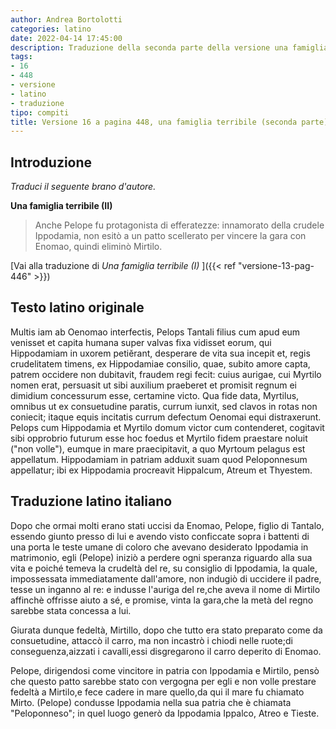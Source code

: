 ```yaml
---
author: Andrea Bortolotti
categories: latino
date: 2022-04-14 17:45:00
description: Traduzione della seconda parte della versione una famiglia terribile, esercizio 16 pagina 448, Multis iam ab Oenomao.
tags:
- 16
- 448
- versione
- latino
- traduzione
tipo: compiti
title: Versione 16 a pagina 448, una famiglia terribile (seconda parte)
---
```


## Introduzione

*Traduci il seguente brano d'autore.*

**Una famiglia terribile (II)**

>  Anche Pelope fu protagonista di efferatezze: innamorato della crudele Ippodamia, non esitò a un patto scellerato per vincere la gara con Enomao, quindi eliminò Mirtilo.

<!--more-->

[Vai alla traduzione di *Una famiglia terribile (I)* ]({{< ref "versione-13-pag-446" >}})

## Testo latino originale

Multis iam ab Oenomao interfectis, Pelops Tantali filius cum apud eum venisset et capita humana super valvas fixa vidisset eorum, qui Hippodamiam in uxorem petiĕrant, desperare de vita sua incepit et, regis crudelitatem timens, ex Hippodamiae consilio, quae, subito amore capta, patrem occidere non dubitavit, fraudem regi fecit: cuius aurigae, cui Myrtilo nomen erat, persuasit ut sibi auxilium praeberet et promisit regnum ei dimidium concessurum esse, certamine victo. Qua fide data, Myrtilus, omnibus ut ex consuetudine paratis, currum iunxit, sed clavos in rotas non coniecit; itaque equis incitatis currum defectum Oenomai equi distraxerunt. Pelops cum Hippodamia et Myrtilo domum victor cum contenderet, cogitavit sibi opprobrio futurum esse hoc foedus et Myrtilo fidem praestare noluit ("non volle"), eumque in mare praecipitavit, a quo Myrtoum pelagus est appellatum. Hippodamiam in patriam adduxit suam quod Peloponnesum appellatur; ibi ex Hippodamia procreavit Hippalcum, Atreum et Thyestem.

## Traduzione latino italiano

Dopo che ormai molti erano stati uccisi da Enomao, Pelope, figlio di Tantalo, essendo giunto presso di lui e avendo visto conficcate sopra i battenti di una porta le teste umane di coloro che avevano desiderato Ippodamia in matrimonio, egli (Pelope) iniziò a perdere ogni speranza riguardo alla sua vita e poiché temeva la crudeltà del re, su consiglio di Ippodamia, la quale, impossessata immediatamente dall'amore, non indugiò di uccidere il padre, tesse un inganno al re: e indusse l'auriga del re,che aveva il nome di Mirtilo affinchè offrisse aiuto a sé, e promise, vinta la gara,che la metà del regno sarebbe stata concessa a lui.

Giurata dunque fedeltà, Mirtillo, dopo che tutto era stato preparato come da consuetudine, attaccò il carro, ma non incastrò i chiodi nelle ruote;di conseguenza,aizzati i cavalli,essi disgregarono il carro deperito di Enomao.

Pelope, dirigendosi come vincitore in patria con Ippodamia e Mirtilo, pensò che questo patto sarebbe stato con vergogna per egli e non volle prestare fedeltà a Mirtilo,e fece cadere in mare quello,da qui il mare fu chiamato Mirto. (Pelope) condusse Ippodamia nella sua patria che è chiamata "Peloponneso"; in quel luogo generò da Ippodamia Ippalco, Atreo e Tieste.
